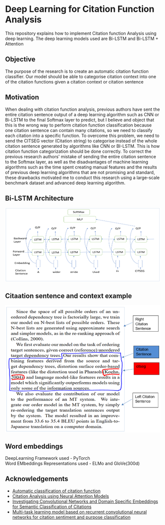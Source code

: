 
# Deep Learning for Citation Function Analysis

This repository explains how to implement Citation function Analysis using deep learning. The deep learning models used are Bi-LSTM and Bi-LSTM + Attention

## Objective
The purpose of the research is to create an automatic citation function classifier. Our model should be able to categorise citation context into one of the citation functions given a citation context or citation sentence

## Motivation

When dealing with citation function analysis, previous authors have sent the entire citation sentence output of a deep learning algorithm such as CNN or Bi-LSTM to the final Softmax layer to predict, but I believe and object that this is the wrong way to perform citation function classification because one citation sentence can contain many citations, so we need to classify each citation into a specific function. To overcome this problem, we need to send the CITSEG vector (Citation string) to categorise instead of the whole citation sentence generated by algorithms like CNN or BI-LSTM. This is how citation function categorization should be done correctly. To correct the previous research authors' mistake of sending the entire citation sentence to the Softmax layer, as well as the disadvantages of machine learning algorithms such as the time spent creating manual features and the results of previous deep learning algorithms that are not promising and standard, these drawbacks motivated me to conduct this research using a large-scale benchmark dataset and advanced deep learning algorithm.

## Bi-LSTM Architecture

![Bi-LSTM](https://github.com/phanipulagala619/citation-function-classification/blob/main/bilstm%20architecture.PNG)

## Citaation sentence and context example
![Citation sentence example](https://github.com/phanipulagala619/citation-function-classification/blob/main/citation%20sentence%20and%20context.PNG)

## Word embeddings

DeepLearning Framework used - PyTorch <br />                                                                                                                                Word EMbeddings Representations used - ELMo and GloVe(300d)
 
## Acknowledgements

 - [Automatic classification of citation function](https://dl.acm.org/doi/10.5555/1610075.1610091)
 - [Citation Analysis using Neural Attention Models](https://aclanthology.org/W16-6109/)
 - [Investigating Convolutional Networks and Domain Specific Embeddings for Semantic Classification of Citations](http://madoc.bib.uni-mannheim.de/42818/1/WOSP_2017_paper_7%20%289%29.pdf)
 - [Multi-task learning model based on recurrent convolutional neural networks for citation sentiment and purpose classification](https://www.semanticscholar.org/paper/Multi-task-learning-model-based-on-recurrent-neural-Yousif-Niu/79ce56d98921073f2310cd57d1c6a4126b79f7a7)
  
